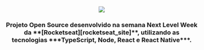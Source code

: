 <h1 align=center>
<img src="https://user-images.githubusercontent.com/38081852/83580830-6f63e200-a513-11ea-9a27-0a109ec1e4d0.png" />
</h1>

<div align="center">

<h3 align="center">
Projeto Open Source desenvolvido na semana Next Level Week da **[Rocketseat][rocketseat_site]**, utilizando as tecnologias ***TypeScript, Node, React e React Native***.

</h3>
